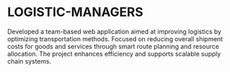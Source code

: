 # LOGISTIC-MANAGERS
Developed a team-based web application aimed at improving logistics by optimizing transportation methods. Focused on reducing overall shipment costs for goods and services through smart route planning and resource allocation. The project enhances efficiency and supports scalable supply chain systems.
